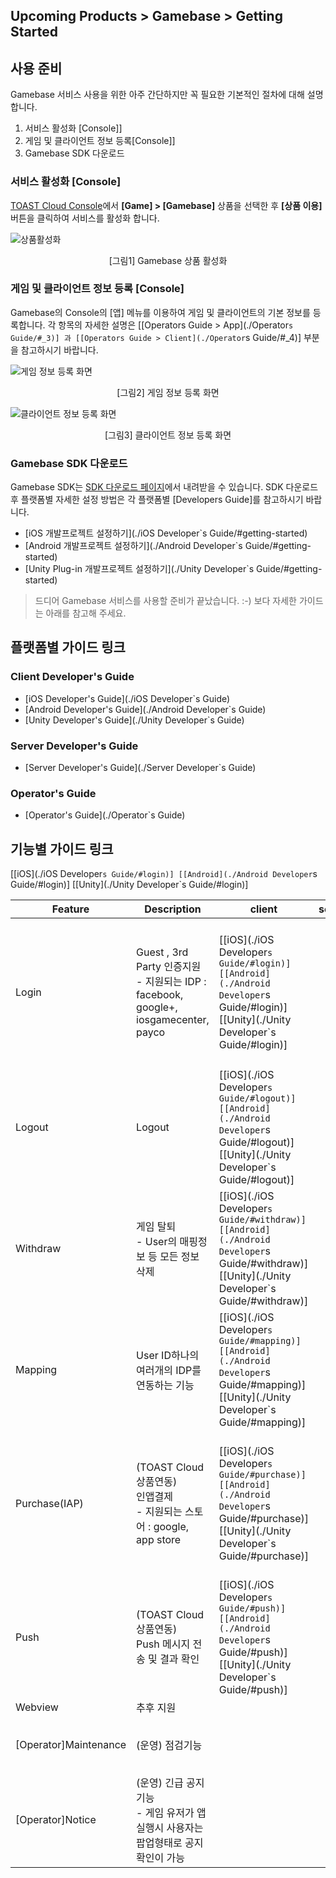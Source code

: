 ## Upcoming Products > Gamebase > Getting Started

## 사용 준비
Gamebase 서비스 사용을 위한 아주 간단하지만 꼭 필요한 기본적인 절차에 대해 설명합니다.

1. 서비스 활성화 [Console]]
2. 게임 및 클라이언트 정보 등록[Console]]
3. Gamebase SDK 다운로드

### 서비스 활성화 [Console]

[TOAST Cloud Console](http://console.cloud.toast.com)에서 **[Game] > [Gamebase]** 상품을 선택한 후 **[상품 이용]** 버튼을 클릭하여 서비스를 활성화 합니다.

![상품활성화](http://static.toastoven.net/prod_gamebase/GettingStarted/img_console_active_1.0.png)
<center>[그림1] Gamebase 상품 활성화</center>

### 게임 및 클라이언트 정보 등록 [Console]

Gamebase의 Console의 [앱] 메뉴를 이용하여 게임 및 클라이언트의 기본 정보를 등록합니다.
각 항목의 자세한 설명은 [[Operators Guide > App](./Operator`s Guide/#_3)] 과 [[Operators Guide > Client](./Operator`s Guide/#_4)] 부분을 참고하시기 바랍니다.


![게임 정보 등록 화면](http://static.toastoven.net/prod_gamebase/GettingStarted/img_console_app_1.0.png)
<center>[그림2] 게임 정보 등록 화면</center>

![클라이언트 정보 등록 화면](http://static.toastoven.net/prod_gamebase/GettingStarted/img_console_client_1.0.png)
<center>[그림3] 클라이언트 정보 등록 화면</center>



### Gamebase SDK 다운로드

Gamebase SDK는 [SDK 다운로드 페이지](http://docs.cloud.toast.com/ko/Download/)에서 내려받을 수 있습니다.
SDK 다운로드 후 플랫폼별 자세한 설정 방법은 각 플랫폼별 [Developers Guide]를 참고하시기 바랍니다.

* [iOS 개발프로젝트 설정하기](./iOS Developer`s Guide/#getting-started)
* [Android 개발프로젝트 설정하기](./Android Developer`s Guide/#getting-started)
* [Unity Plug-in 개발프로젝트 설정하기](./Unity Developer`s Guide/#getting-started)

> 드디어 Gamebase 서비스를 사용할 준비가 끝났습니다. :-)
> 보다 자세한 가이드는 아래를 참고해 주세요.


## 플랫폼별 가이드 링크
### Client Developer's Guide
* [iOS Developer's Guide](./iOS Developer`s Guide)
* [Android Developer's Guide](./Android Developer`s Guide)
* [Unity Developer's Guide](./Unity Developer`s Guide)

### Server Developer's Guide
* [Server Developer's Guide](./Server Developer`s Guide)

### Operator's Guide
* [Operator's Guide](./Operator`s Guide)


## 기능별 가이드 링크
[[iOS](./iOS Developer`s Guide/#login)] [[Android](./Android Developer`s Guide/#login)] [[Unity](./Unity Developer`s Guide/#login)]


| Feature | Description | client | server  | console |
|--------|--------|--------|--------|--------|
| Login        | Guest , 3rd Party 인증지원  <br> - 지원되는 IDP : facebook, google+, iosgamecenter, payco      | [[iOS](./iOS Developer`s Guide/#login)] [[Android](./Android Developer`s Guide/#login)] [[Unity](./Unity Developer`s Guide/#login)]  |  |  [[App]메뉴의 인증정보설정](./Operator`s Guide/#_3) <br> [[Member]메뉴](./Operator`s Guide/#_11) <br> - 회원조회(기본정보, 로그인이력, 플레이타임 등) |
| Logout       |  Logout      | [[iOS](./iOS Developer`s Guide/#logout)] [[Android](./Android Developer`s Guide/#logout)] [[Unity](./Unity Developer`s Guide/#logout)]| | |
| Withdraw       | 게임 탈퇴 <br> - User의 매핑정보 등 모든 정보 삭제     | [[iOS](./iOS Developer`s Guide/#withdraw)] [[Android](./Android Developer`s Guide/#withdraw)] [[Unity](./Unity Developer`s Guide/#withdraw)]| | |
| Mapping       | User ID하나의 여러개의 IDP를 연동하는 기능      | [[iOS](./iOS Developer`s Guide/#mapping)] [[Android](./Android Developer`s Guide/#mapping)] [[Unity](./Unity Developer`s Guide/#mapping)]| | |
| Purchase(IAP)       |  (TOAST Cloud 상품연동) <br> 인앱결제 <br> - 지원되는 스토어 : google, app store      | [[iOS](./iOS Developer`s Guide/#purchase)] [[Android](./Android Developer`s Guide/#purchase)] [[Unity](./Unity Developer`s Guide/#purchase)]| | [[IAP]메뉴](./Operator`s Guide/#_13)<br> [- 아이템 등록](./Operator`s Guide/#_15) <br> [- 결제정보 조회](./Operator`s Guide/#_16) |
| Push       | (TOAST Cloud 상품연동) <br> Push 메시지 전송 및 결과 확인      | [[iOS](./iOS Developer`s Guide/#push)] [[Android](./Android Developer`s Guide/#push)] [[Unity](./Unity Developer`s Guide/#push)]| |[[Push]메뉴](./Operator`s Guide/#_9) |
| Webview      | 추후 지원       |  | | |
| [Operator]Maintenance      | (운영) 점검기능       |  | |  [[Maintenance]메뉴](./Operator`s Guide/#_5) |
| [Operator]Notice      | (운영) 긴급 공지 기능 <br> - 게임 유저가 앱 실행시 사용자는 팝업형태로 공지 확인이 가능      | | | [[Notice]메뉴](./Operator`s Guide/#_7) |